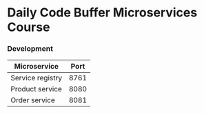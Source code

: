 # Daily Code Buffer Microservices Course

### Development


| Microservice     | Port |
|------------------|------|
| Service registry | 8761 |
| Product service  | 8080 |
| Order service    | 8081 |
